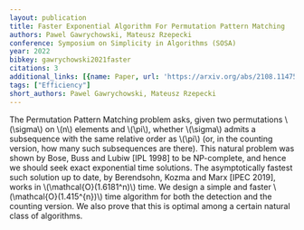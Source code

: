 ```yaml
---
layout: publication
title: Faster Exponential Algorithm For Permutation Pattern Matching
authors: Pawel Gawrychowski, Mateusz Rzepecki
conference: Symposium on Simplicity in Algorithms (SOSA)
year: 2022
bibkey: gawrychowski2021faster
citations: 3
additional_links: [{name: Paper, url: 'https://arxiv.org/abs/2108.11475'}]
tags: ["Efficiency"]
short_authors: Pawel Gawrychowski, Mateusz Rzepecki
---
```

The Permutation Pattern Matching problem asks, given two permutations
\\(\sigma\\) on \\(n\\) elements and \\(\pi\\), whether \\(\sigma\\) admits a subsequence with
the same relative order as \\(\pi\\) (or, in the counting version, how many such
subsequences are there). This natural problem was shown by Bose, Buss and Lubiw
[IPL 1998] to be NP-complete, and hence we should seek exact exponential time
solutions. The asymptotically fastest such solution up to date, by Berendsohn,
Kozma and Marx [IPEC 2019], works in \\(\mathcal\{O\}(1.6181^n)\\) time. We design a
simple and faster \\(\mathcal\{O\}(1.415^\{n\})\\) time algorithm for both the
detection and the counting version. We also prove that this is optimal among a
certain natural class of algorithms.